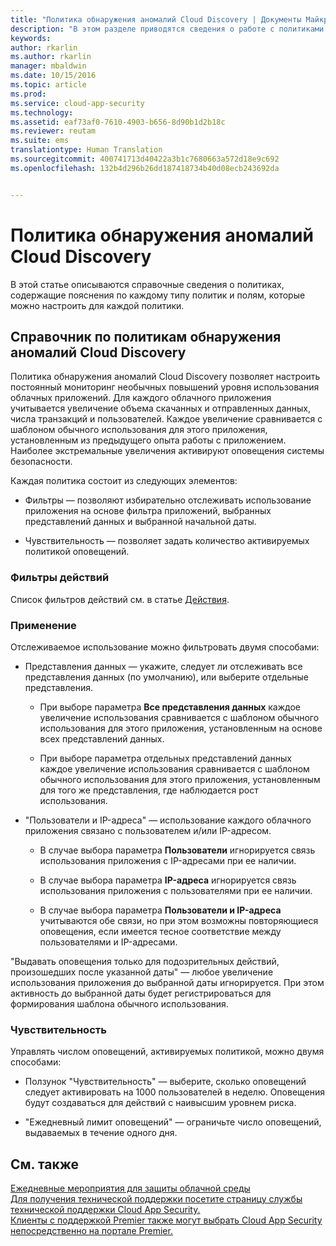 ```yaml
---
title: "Политика обнаружения аномалий Cloud Discovery | Документы Майкрософт"
description: "В этом разделе приводятся сведения о работе с политиками обнаружения аномалий Cloud Discovery."
keywords: 
author: rkarlin
ms.author: rkarlin
manager: mbaldwin
ms.date: 10/15/2016
ms.topic: article
ms.prod: 
ms.service: cloud-app-security
ms.technology: 
ms.assetid: eaf73af0-7610-4903-b656-8d90b1d2b18c
ms.reviewer: reutam
ms.suite: ems
translationtype: Human Translation
ms.sourcegitcommit: 400741713d40422a3b1c7680663a572d18e9c692
ms.openlocfilehash: 132b4d296b26dd187418734b40d08ecb243692da


---
```


# <a name="cloud-discovery-anomaly-detection-policy"></a>Политика обнаружения аномалий Cloud Discovery
В этой статье описываются справочные сведения о политиках, содержащие пояснения по каждому типу политик и полям, которые можно настроить для каждой политики.  
  
## <a name="cloud-discovery-anomaly-detection-policy-reference"></a>Справочник по политикам обнаружения аномалий Cloud Discovery  
Политика обнаружения аномалий Cloud Discovery позволяет настроить постоянный мониторинг необычных повышений уровня использования облачных приложений. Для каждого облачного приложения учитывается увеличение объема скачанных и отправленных данных, числа транзакций и пользователей. Каждое увеличение сравнивается с шаблоном обычного использования для этого приложения, установленным из предыдущего опыта работы с приложением. Наиболее экстремальные увеличения активируют оповещения системы безопасности.  
  
Каждая политика состоит из следующих элементов:  
  
-   Фильтры — позволяют избирательно отслеживать использование приложения на основе фильтра приложений, выбранных представлений данных и выбранной начальной даты.  
  
-   Чувствительность — позволяет задать количество активируемых политикой оповещений.  
  
### <a name="activity-filters"></a>Фильтры действий  
Список фильтров действий см. в статье [Действия](activity-filters.md).  
  
### <a name="apply-to"></a>Применение  
Отслеживаемое использование можно фильтровать двумя способами:  
  
-   Представления данных — укажите, следует ли отслеживать все представления данных (по умолчанию), или выберите отдельные представления.  
  
    -   При выборе параметра **Все представления данных** каждое увеличение использования сравнивается с шаблоном обычного использования для этого приложения, установленным на основе всех представлений данных.  
  
    -   При выборе параметра отдельных представлений данных каждое увеличение использования сравнивается с шаблоном обычного использования для этого приложения, установленным для того же представления, где наблюдается рост использования.  
  
-   "Пользователи и IP-адреса" — использование каждого облачного приложения связано с пользователем и/или IP-адресом.  
  
    -   В случае выбора параметра **Пользователи** игнорируется связь использования приложения с IP-адресами при ее наличии.  
  
    -   В случае выбора параметра **IP-адреса** игнорируется связь использования приложения с пользователями при ее наличии.  
  
    -   В случае выбора параметра **Пользователи и IP-адреса** учитываются обе связи, но при этом возможны повторяющиеся оповещения, если имеется тесное соответствие между пользователями и IP-адресами.  
  
"Выдавать оповещения только для подозрительных действий, произошедших после указанной даты" — любое увеличение использования приложения до выбранной даты игнорируется. При этом активность до выбранной даты будет регистрироваться для формирования шаблона обычного использования.  
  
### <a name="sensitivity"></a>Чувствительность  
Управлять числом оповещений, активируемых политикой, можно двумя способами:  
  
-   Ползунок "Чувствительность" — выберите, сколько оповещений следует активировать на 1000 пользователей в неделю. Оповещения будут создаваться для действий с наивысшим уровнем риска.  
  
-   "Ежедневный лимит оповещений" — ограничьте число оповещений, выдаваемых в течение одного дня.  
  
## <a name="see-also"></a>См. также  
[Ежедневные мероприятия для защиты облачной среды](daily-activities-to-protect-your-cloud-environment.md)   
[Для получения технической поддержки посетите страницу службы технической поддержки Cloud App Security.](http://support.microsoft.com/oas/default.aspx?prid=16031)   
[Клиенты с поддержкой Premier также могут выбрать Cloud App Security непосредственно на портале Premier.](https://premier.microsoft.com/)  
  
  


<!--HONumber=Oct16_HO5-->


